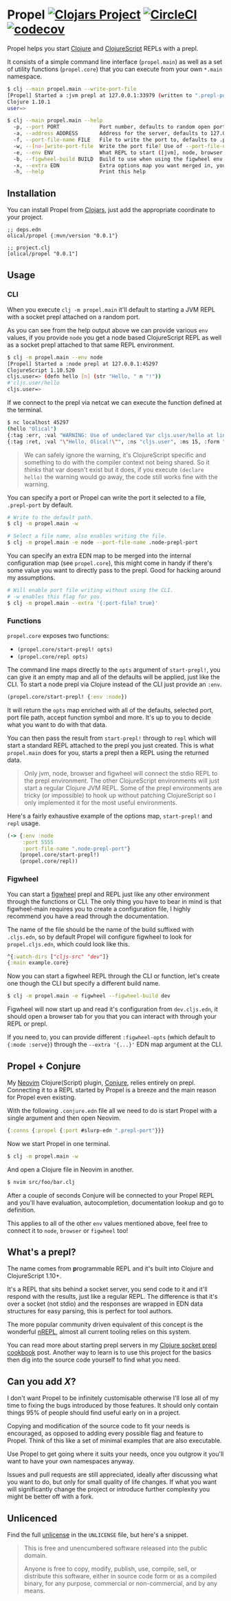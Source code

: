 # Propel [![Clojars Project](https://img.shields.io/clojars/v/olical/propel.svg)](https://clojars.org/olical/propel) [![CircleCI](https://circleci.com/gh/Olical/propel.svg?style=svg)](https://circleci.com/gh/Olical/propel) [![codecov](https://codecov.io/gh/Olical/propel/branch/master/graph/badge.svg)](https://codecov.io/gh/Olical/propel)

Propel helps you start [Clojure][] and [ClojureScript][] REPLs with a prepl.

It consists of a simple command line interface (`propel.main`) as well as a set of utility functions (`propel.core`) that you can execute from your own `*.main` namespace.

```bash
$ clj --main propel.main --write-port-file
[Propel] Started a :jvm prepl at 127.0.0.1:33979 (written to ".prepl-port")
Clojure 1.10.1
user=> 

$ clj --main propel.main --help
  -p, --port PORT             Port number, defaults to random open port
  -a, --address ADDRESS       Address for the server, defaults to 127.0.0.1
  -f, --port-file-name FILE   File to write the port to, defaults to .prepl-port
  -w, --[no-]write-port-file  Write the port file? Use of --port-file-name implies true, defaults to false
  -e, --env ENV               What REPL to start ([jvm], node, browser, figwheel, rhino, graaljs or nashorn)
  -b, --figwheel-build BUILD  Build to use when using the figwheel env, defaults to propel
  -x, --extra EDN             Extra options map you want merged in, you can get creative with this one
  -h, --help                  Print this help
```

## Installation

You can install Propel from [Clojars][], just add the appropriate coordinate to your project.

```edn
;; deps.edn
olical/propel {:mvn/version "0.0.1"}

;; project.clj
[olical/propel "0.0.1"]
```

## Usage

### CLI

When you execute `clj -m propel.main` it'll default to starting a JVM REPL with a socket prepl attached on a random port.

As you can see from the help output above we can provide various `env` values, if you provide `node` you get a node based ClojureScript REPL as well as a socket prepl attached to that same REPL environment.

```bash
$ clj -m propel.main --env node
[Propel] Started a :node prepl at 127.0.0.1:45297
ClojureScript 1.10.520
cljs.user=> (defn hello [n] (str "Hello, " n "!"))
#'cljs.user/hello
cljs.user=>
```

If we connect to the prepl via netcat we can execute the function defined at the terminal.

```bash
$ nc localhost 45297
(hello "Olical")
{:tag :err, :val "WARNING: Use of undeclared Var cljs.user/hello at line 4 <cljs repl>\n"}
{:tag :ret, :val "\"Hello, Olical!\"", :ns "cljs.user", :ms 15, :form "(hello \"Olical\")"}
```

> We can safely ignore the warning, it's ClojureScript specific and something to do with the compiler context not being shared. So it _thinks_ that var doesn't exist but it does, if you execute `(declare hello)` the warning would go away, the code still works fine with the warning.

You can specify a port or Propel can write the port it selected to a file, `.prepl-port` by default.

```bash
# Write to the default path.
$ clj -m propel.main -w

# Select a file name, also enables writing the file.
$ clj -m propel.main -e node --port-file-name .node-prepl-port
```

You can specify an extra EDN map to be merged into the internal configuration map (see `propel.core`), this might come in handy if there's some value you want to directly pass to the prepl. Good for hacking around my assumptions.

```bash
# Will enable port file writing without using the CLI.
# -w enables this flag for you.
$ clj -m propel.main --extra '{:port-file? true}'
```

### Functions

`propel.core` exposes two functions:

 * `(propel.core/start-prepl! opts)`
 * `(propel.core/repl opts)`

The command line maps directly to the `opts` argument of `start-prepl!`, you can give it an empty map and all of the defaults will be applied, just like the CLI. To start a node prepl via Clojure instead of the CLI just provide an `:env`.

```clojure
(propel.core/start-prepl! {:env :node})
```

It will return the `opts` map enriched with all of the defaults, selected port, port file path, accept function symbol and more. It's up to you to decide what you want to do with that data.

You can then pass the result from `start-prepl!` through to `repl` which will start a standard REPL attached to the prepl you just created. This is what `propel.main` does for you, starts a prepl then a REPL using the returned data.

> Only jvm, node, browser and figwheel will connect the stdio REPL to the prepl environment. The other ClojureScript environments will just start a regular Clojure JVM REPL. Some of the prepl environments are tricky (or impossible) to hook up without patching ClojureScript so I only implemented it for the most useful environments.

Here's a fairly exhaustive example of the options map, `start-prepl!` and `repl` usage.

```clojure
(-> {:env :node
     :port 5555
     :port-file-name ".node-prepl-port"}
    (propel.core/start-prepl!)
    (propel.core/repl))
```

### Figwheel

You can start a [figwheel][] prepl and REPL just like any other environment through the functions or CLI. The only thing you have to bear in mind is that figwheel-main requires you to create a configuration file, I highly recommend you have a read through the documentation.

The name of the file should be the name of the build suffixed with `.cljs.edn`, so by default Propel will configure figwheel to look for `propel.cljs.edn`, which could look like this.

```clojure
^{:watch-dirs ["cljs-src" "dev"]}
{:main example.core}
```

Now you can start a figwheel REPL through the CLI or function, let's create one though the CLI but specify a different build name.

```bash
$ clj -m propel.main -e figwheel --figwheel-build dev
```

Figwheel will now start up and read it's configuration from `dev.cljs.edn`, it should open a browser tab for you that you can interact with through your REPL or prepl.

If you need to, you can provide different `:figwheel-opts` (which default to `{:mode :serve}`) through the `--extra '{...}'` EDN map argument at the CLI.

## Propel + Conjure

My [Neovim][] Clojure(Script) plugin, [Conjure][], relies entirely on prepl. Connecting it to a REPL started by Propel is a breeze and the main reason for Propel even existing.

With the following `.conjure.edn` file all we need to do is start Propel with a single argument and then open Neovim.

```clojure
{:conns {:propel {:port #slurp-edn ".prepl-port"}}}
```

Now we start Propel in one terminal.

```bash
$ clj -m propel.main -w
```

And open a Clojure file in Neovim in another.

```bash
$ nvim src/foo/bar.clj
```

After a couple of seconds Conjure will be connected to your Propel REPL and you'll have evaluation, autocompletion, documentation lookup and go to definition.

This applies to all of the other `env` values mentioned above, feel free to connect it to `node`, `browser` or `figwheel` too!

## What's a prepl?

The name comes from **p**rogrammable REPL and it's built into Clojure and ClojureScript 1.10+.

It's a REPL that sits behind a socket server, you send code to it and it'll respond with the results, just like a regular REPL. The difference is that it's over a socket (not stdio) and the responses are wrapped in EDN data structures for easy parsing, this is perfect for tool authors.

The more popular community driven equivalent of this concept is the wonderful [nREPL][], almost all current tooling relies on this system.

You can read more about starting prepl servers in my [Clojure socket prepl cookbook][cookbook-post] post. Another way to learn is to use this project for the basics then dig into the source code yourself to find what you need.

## Can you add _X_?

I don't want Propel to be infinitely customisable otherwise I'll lose all of my time to fixing the bugs introduced by those features. It should only contain things 95% of people should find useful early on in a project.

Copying and modification of the source code to fit your needs is encouraged, as opposed to adding every possible flag and feature to Propel. Think of this like a set of minimal examples that are also executable.

Use Propel to get going where it suits your needs, once you outgrow it you'll want to have your own namespaces anyway.

Issues and pull requests are still appreciated, ideally after discussing what you want to do, but only for small quality of life changes. If what you want will significantly change the project or introduce further complexity you might be better off with a fork.

## Unlicenced

Find the full [unlicense][] in the `UNLICENSE` file, but here's a snippet.

>This is free and unencumbered software released into the public domain.
>
>Anyone is free to copy, modify, publish, use, compile, sell, or distribute this software, either in source code form or as a compiled binary, for any purpose, commercial or non-commercial, and by any means.

[unlicense]: http://unlicense.org/
[clojure]: https://clojure.org/
[clojurescript]: https://clojurescript.org/
[cookbook-post]: https://oli.me.uk/2019-03-22-clojure-socket-prepl-cookbook/
[nrepl]: https://nrepl.org/
[conjure]: https://github.com/Olical/conjure
[neovim]: https://neovim.io/
[clojars]: https://clojars.org/
[figwheel]: https://github.com/bhauman/lein-figwheel
